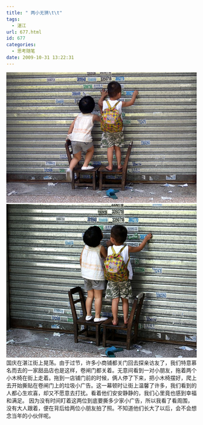 ```yaml
---
title: " 两小无猜\t\t"
tags:
  - 湛江
url: 677.html
id: 677
categories:
  - 思考随笔
date: 2009-10-31 13:22:31
---
```


![两小无猜 青梅竹马](../../images//2009/10/e99d92e6a285e7abb9e9a9ac.jpg "两小无猜") ![两小无猜 青梅竹马](../../images//2009/10/e4b8a4e5b08fe697a0e78c9c.jpg "两小无猜 青梅竹马") 国庆在湛江街上晃荡。由于过节，许多小商铺都关门回去探亲访友了，我们特意慕名而去的一家甜品店也是这样，卷闸门都关着。无意间看到一对小朋友，拖着两个小木椅在街上走着。拖到一店铺门前的时候，俩人停了下来，把小木椅摆好，爬上去开始撕贴在卷闸门上的垃圾小广告。这一幕顿时让街上温馨了许多，我们看到的人都心生欢喜，却又不愿意去打扰。看着他们安安静静的，我们心里竟也感到幸福和满足。 因为没有时间盯着这两位到底要撕多少家小广告，所以我看了看周围，没有大人跟着，便在背后给两位小朋友拍了照。不知道他们长大了以后，会不会想念当年的小伙伴呢。